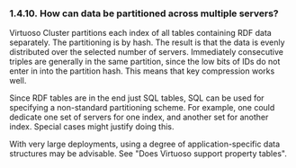 <div id="virtuosofaq10" class="section">

<div class="titlepage">

<div>

<div>

### 1.4.10. How can data be partitioned across multiple servers?

</div>

</div>

</div>

Virtuoso Cluster partitions each index of all tables containing RDF data
separately. The partitioning is by hash. The result is that the data is
evenly distributed over the selected number of servers. Immediately
consecutive triples are generally in the same partition, since the low
bits of IDs do not enter in into the partition hash. This means that key
compression works well.

Since RDF tables are in the end just SQL tables, SQL can be used for
specifying a non-standard partitioning scheme. For example, one could
dedicate one set of servers for one index, and another set for another
index. Special cases might justify doing this.

With very large deployments, using a degree of application-specific data
structures may be advisable. See "Does Virtuoso support property
tables".

</div>
